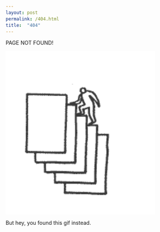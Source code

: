 ```yaml
---
layout: post
permalink: /404.html
title:  "404"
---
```



PAGE NOT FOUND!

<img src="/images/burocracia.gif" alt="cool gif" width="400" align="middle">

But hey, you found this gif instead.
